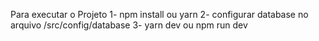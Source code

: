 Para executar o Projeto
1- npm install ou yarn 
2- configurar database no arquivo /src/config/database
3- yarn dev ou npm run dev